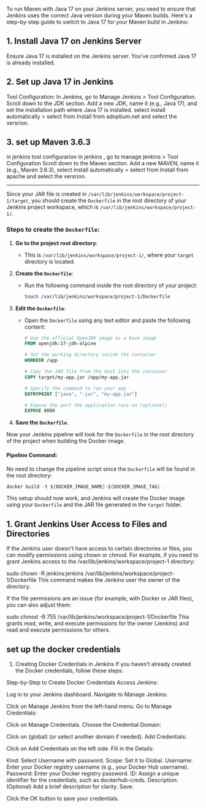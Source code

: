 To run Maven with Java 17 on your Jenkins server, you need to ensure that Jenkins uses the correct Java version during your Maven builds. Here's a step-by-step guide to switch to Java 17 for your Maven build in Jenkins:

## 1. Install Java 17 on Jenkins Server
Ensure Java 17 is installed on the Jenkins server. You've confirmed Java 17 is already installed.

## 2. Set up Java 17 in Jenkins

Tool Configuration:
In Jenkins, go to Manage Jenkins >  Tool Configuration.
Scroll down to the JDK section.
Add a new JDK, name it (e.g., Java 17), and set the installation path where Java 17 is installed. select install automatically > select from Install from adoptium.net and select the versrion.

## 3. set up Maven 3.6.3
in jenkins tool configurarion 
in jenkins , go to manage jenkins > Tool Configuration
Scroll down to the Maven section.
Add a new MAVEN, name it (e.g., Maven 3.6.3), select install automatically > select from Install from apache and select the versrion.


-----------------------------------------
Since your JAR file is created in `/var/lib/jenkins/workspace/project-1/target`, you should create the `Dockerfile` in the root directory of your Jenkins project workspace, which is `/var/lib/jenkins/workspace/project-1/`.

### Steps to create the `Dockerfile`:

1. **Go to the project root directory**:
   - This is `/var/lib/jenkins/workspace/project-1/`, where your `target` directory is located.
  
2. **Create the `Dockerfile`**:
   - Run the following command inside the root directory of your project:
     ```bash
     touch /var/lib/jenkins/workspace/project-1/Dockerfile
     ```

3. **Edit the `Dockerfile`**:
   - Open the `Dockerfile` using any text editor and paste the following content:

     ```Dockerfile
     # Use the official OpenJDK image as a base image
     FROM openjdk:17-jdk-alpine

     # Set the working directory inside the container
     WORKDIR /app

     # Copy the JAR file from the host into the container
     COPY target/my-app.jar /app/my-app.jar

     # Specify the command to run your app
     ENTRYPOINT ["java", "-jar", "my-app.jar"]

     # Expose the port the application runs on (optional)
     EXPOSE 8080
     ```

4. **Save the `Dockerfile`**.

Now your Jenkins pipeline will look for the `Dockerfile` in the root directory of the project when building the Docker image.

#### Pipeline Command:
No need to change the pipeline script since the `Dockerfile` will be found in the root directory:

```groovy
docker build -t ${DOCKER_IMAGE_NAME}:${DOCKER_IMAGE_TAG} .
``` 

This setup should now work, and Jenkins will create the Docker image using your `Dockerfile` and the JAR file generated in the `target` folder.

## 1. Grant Jenkins User Access to Files and Directories
If the Jenkins user doesn't have access to certain directories or files, you can modify permissions using chown or chmod.
For example, if you need to grant Jenkins access to the /var/lib/jenkins/workspace/project-1 directory:

sudo chown -R jenkins:jenkins /var/lib/jenkins/workspace/project-1/Dockerfile
This command makes the Jenkins user the owner of the directory.

If the file permissions are an issue (for example, with Docker or JAR files), you can also adjust them:

sudo chmod -R 755 /var/lib/jenkins/workspace/project-1/Dockerfile
This grants read, write, and execute permissions for the owner (Jenkins) and read and execute permissions for others.

## set up the docker credentials 
1. Creating Docker Credentials in Jenkins
If you haven’t already created the Docker credentials, follow these steps:

Step-by-Step to Create Docker Credentials
Access Jenkins:

Log in to your Jenkins dashboard.
Navigate to Manage Jenkins:

Click on Manage Jenkins from the left-hand menu.
Go to Manage Credentials:

Click on Manage Credentials.
Choose the Credential Domain:

Click on (global) (or select another domain if needed).
Add Credentials:

Click on Add Credentials on the left side.
Fill in the Details:

Kind: Select Username with password.
Scope: Set it to Global.
Username: Enter your Docker registry username (e.g., your Docker Hub username).
Password: Enter your Docker registry password.
ID: Assign a unique identifier for the credentials, such as dockerhub-creds.
Description: (Optional) Add a brief description for clarity.
Save:

Click the OK button to save your credentials.
